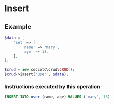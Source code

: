 # Insert

## Example

```php
$data = [
    'set' => [
        'name' => 'mary',
        'age' => 13,
    ],
];

$crud = new coccoto\crud\CRUD();
$crud->insert('user', $data);
```

### Instructions executed by this operation

```sql
INSERT INTO user (name, age) VALUES ('mary', 13)
```